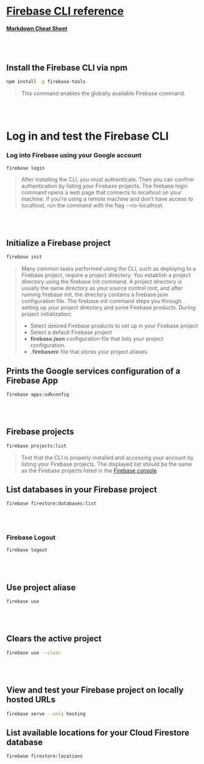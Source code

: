 # **[Firebase CLI reference](https://firebase.google.com/docs/cli)**
#### [Markdown Cheat Sheet](https://www.markdownguide.org/cheat-sheet/)
<br></br>

## Install the Firebase CLI via npm
``` bash
npm install -g firebase-tools
```
> This command enables the globally available Firebase command.



<br></br>


# Log in and test the Firebase CLI
### Log into Firebase using your Google account
``` bash
firebase login
```
> After installing the CLI, you must authenticate. Then you can confirm authentication by listing your Firebase projects. The firebase login command opens a web page that connects to localhost on your machine. If you're using a remote machine and don't have access to localhost, run the command with the flag --no-localhost.

<br></br>

## Initialize a Firebase project
``` bash
firebase init
```
> Many common tasks performed using the CLI, such as deploying to a Firebase project, require a project directory. You establish a project directory using the firebase init command. A project directory is usually the same directory as your source control root, and after running firebase init, the directory contains a firebase.json configuration file.
> The firebase init command steps you through setting up your project directory and some Firebase products. During project initialization:
> - Select desired Firebase products to set up in your Firebase project
> - Select a default Firebase project
> - **firebase.json** configuration file that lists your project configuration.
> - **.firebaserc** file that stores your project aliases.

##  Prints the Google services configuration of a Firebase App
``` bash
firebase apps:sdkconfig
```

<br></br>

## Firebase projects
``` bash
firebase projects:list
```
> Test that the CLI is properly installed and accessing your account by listing your Firebase projects. The displayed list should be the same as the Firebase projects listed in the [Firebase console](https://console.firebase.google.com/u/0/?_gl=1*14imetw*_ga*NjE2NDk0NjYyLjE2OTI1NDUxMjI.*_ga_CW55HF8NVT*MTY5MjU0NTEyMi4xLjAuMTY5MjU0NTEyMi4wLjAuMA..&pli=1)

##  List databases in your Firebase project
``` bash
firebase firestore:databases:list
```

<br></br>

### Firebase Logout
``` bash
firebase logout
```

<br></br>

## Use project aliase
``` bash
firebase use
```

<br></br>

## Clears the active project
``` bash
firebase use --clear
```

<br></br>


##  View and test your Firebase project on locally hosted URLs
``` bash
firebase serve --only hosting
```


##  List available locations for your Cloud Firestore database
``` bash
firebase firestore:locations
```
